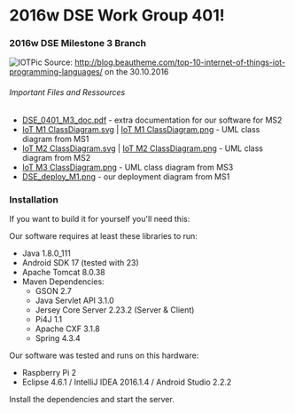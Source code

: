 # 2016w DSE Work Group 401!
### 2016w DSE Milestone 3 Branch 
![IOTPic][IOTPic]
Source: http://blog.beautheme.com/top-10-internet-of-things-iot-programming-languages/ on the 30.10.2016

###### Important Files and Ressources 
- [DSE_0401_M3_doc.pdf][Documentation] - extra documentation for our software for MS2
- [IoT M1 ClassDiagram.svg][ClassDiagramSVGM1] | [IoT M1 ClassDiagram.png][ClassDiagramPNGM1] - UML class diagram from MS1
- [IoT M2 ClassDiagram.svg][ClassDiagramSVGM2] | [IoT M2 ClassDiagram.png][ClassDiagramPNGM2] - UML class diagram from MS2
- [IoT M3 ClassDiagram.png][ClassDiagramPNGM3] - UML class diagram from MS3
- [DSE_deploy_M1.png][DeploymentDiag] - our deployment diagram from MS1


### Installation

If you want to build it for yourself you'll need this:

Our software requires at least these libraries to run:
- Java 1.8.0_111
- Android SDK 17 (tested with 23)
- Apache Tomcat 8.0.38
- Maven Dependencies:
  - GSON 2.7
  - Java Servlet API 3.1.0
  - Jersey Core Server 2.23.2 (Server & Client)
  - Pi4J 1.1
  - Apache CXF 3.1.8
  - Spring 4.3.4

Our software was tested and runs on this hardware:
- Raspberry Pi 2
- Eclipse 4.6.1 / IntelliJ IDEA 2016.1.4 / Android Studio 2.2.2

Install the dependencies and start the server.

[ClassDiagramSVGM1]: https://gitlab.swa.univie.ac.at/submission/g2016w_dse_0401/blob/29d94fd1060094ffa9f1eded24ad6c0466863b1d/IoT%20M1%20ClassDiagram.svg
[ClassDiagramPNGM1]: https://gitlab.swa.univie.ac.at/submission/g2016w_dse_0401/blob/ad17e12e50d1023ff6f086c4af3a56b28cb28665/IoT%20M1%20ClassDiagram.png
[ClassDiagramSVGM2]: https://gitlab.swa.univie.ac.at/submission/g2016w_dse_0401/blob/fd27d0a74fa5273a00ac989e601add62a3794f89/IoT%20M2%20ClassDiagram.svg
[ClassDiagramPNGM2]: https://gitlab.swa.univie.ac.at/submission/g2016w_dse_0401/blob/fd27d0a74fa5273a00ac989e601add62a3794f89/IoT%20M2%20ClassDiagram.png
[ClassDiagramPNGM3]: https://gitlab.swa.univie.ac.at/submission/g2016w_dse_0401/blob/259044212bafe45d2d1ec3e38e0736d81206e305/IoT%20M3%20ClassDiagram.png
[Documentation]: https://gitlab.swa.univie.ac.at/submission/g2016w_dse_0401/blob/56e7b726bf953f3e723e8c48bbacc46896ce61b2/DSE_0401_M3_doc.pdf
[DeploymentDiag]: https://gitlab.swa.univie.ac.at/submission/g2016w_dse_0401/blob/29d94fd1060094ffa9f1eded24ad6c0466863b1d/DSE_deploy_M1.png
[IOTPic]: http://blog.beautheme.com/wp-content/uploads/2015/12/IoT-Graphic.png